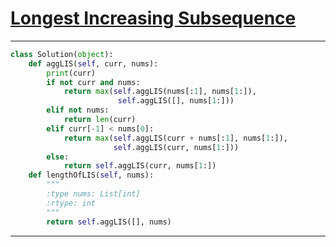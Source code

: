 # [Longest Increasing Subsequence](https://leetcode.com/explore/interview/card/top-interview-questions-medium/111/dynamic-programming/810)

___
```python
class Solution(object):
    def aggLIS(self, curr, nums):
        print(curr)
        if not curr and nums:
            return max(self.aggLIS(nums[:1], nums[1:]),
                        self.aggLIS([], nums[1:]))
        elif not nums:
            return len(curr)
        elif curr[-1] < nums[0]:
            return max(self.aggLIS(curr + nums[:1], nums[1:]),
                       self.aggLIS(curr, nums[1:]))
        else:
            return self.aggLIS(curr, nums[1:])
    def lengthOfLIS(self, nums):
        """
        :type nums: List[int]
        :rtype: int
        """
        return self.aggLIS([], nums)
```
___